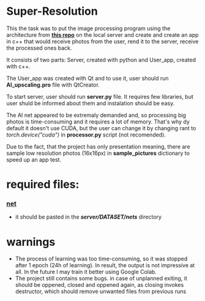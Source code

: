 # Super-Resolution

This the task was to put the image processing program using the architecture from **[this repo](https://github.com/yoon28/pseudo-sr)** on the local server and create and create an app in c++ that would receive photos from the user, rend it to the server, receive the processed ones back.

It consists of two parts: Server, created with python and User_app, created with c++.

The User_app was created with Qt and to use it, user should run **AI_upscaling.pro** file with QtCreator.

To start server, user should run **server.py** file. It requires few libraries, but user shuld be informed about them and instalation should be easy.

The AI net appeared to be extremaly demanded and, so processing big photos is time-consuming and it requires a lot of memory. That's why dy default it doesn't use CUDA, but the user can change it by changing rant to *torch.device("cuda")* in **processor.py** script (not recomended). 

Due to the fact, that the project has only presentation meaning, there are sample low resolution photos (16x16px) in **sample_pictures** dictionary to speed up an app test.

# required files:
 ### [net](https://drive.google.com/file/d/1oQEbu9Bszh5ZQwIPoyMwidSI7AY1UHwg/view?usp=sharing)
 - it should be pasted in the ***server/DATASET/nets*** directory

 # warnings
- The process of learning was too time-consuming, so it was stopped after 1 epoch (24h of learning). In result, the output is not impressive at all. In the future I may train it better using Google Colab.
- The project still contains some bugs. in case of unplanned exiting, it should be oppened, closed and oppened again, as closing invokes destructor, which should remove unwanted files from previous runs